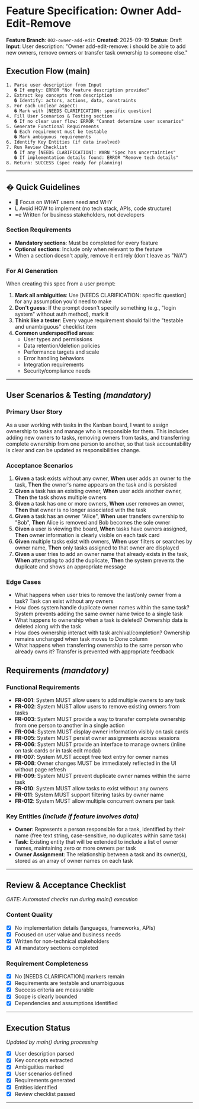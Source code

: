 # Feature Specification: Owner Add-Edit-Remove

**Feature Branch**: `002-owner-add-edit`
**Created**: 2025-09-19
**Status**: Draft
**Input**: User description: "Owner add-edit-remove: i should be able to add new owners, remove owners or transfer task ownership to someone else."

## Execution Flow (main)

```
1. Parse user description from Input
   � If empty: ERROR "No feature description provided"
2. Extract key concepts from description
   � Identify: actors, actions, data, constraints
3. For each unclear aspect:
   � Mark with [NEEDS CLARIFICATION: specific question]
4. Fill User Scenarios & Testing section
   � If no clear user flow: ERROR "Cannot determine user scenarios"
5. Generate Functional Requirements
   � Each requirement must be testable
   � Mark ambiguous requirements
6. Identify Key Entities (if data involved)
7. Run Review Checklist
   � If any [NEEDS CLARIFICATION]: WARN "Spec has uncertainties"
   � If implementation details found: ERROR "Remove tech details"
8. Return: SUCCESS (spec ready for planning)
```

---

## � Quick Guidelines

-  Focus on WHAT users need and WHY
- L Avoid HOW to implement (no tech stack, APIs, code structure)
- =e Written for business stakeholders, not developers

### Section Requirements

- **Mandatory sections**: Must be completed for every feature
- **Optional sections**: Include only when relevant to the feature
- When a section doesn't apply, remove it entirely (don't leave as "N/A")

### For AI Generation

When creating this spec from a user prompt:

1. **Mark all ambiguities**: Use [NEEDS CLARIFICATION: specific question] for any assumption you'd need to make
2. **Don't guess**: If the prompt doesn't specify something (e.g., "login system" without auth method), mark it
3. **Think like a tester**: Every vague requirement should fail the "testable and unambiguous" checklist item
4. **Common underspecified areas**:
   - User types and permissions
   - Data retention/deletion policies
   - Performance targets and scale
   - Error handling behaviors
   - Integration requirements
   - Security/compliance needs

---

## User Scenarios & Testing _(mandatory)_

### Primary User Story

As a user working with tasks in the Kanban board, I want to assign ownership to tasks and manage who is responsible for them. This includes adding new owners to tasks, removing owners from tasks, and transferring complete ownership from one person to another, so that task accountability is clear and can be updated as responsibilities change.

### Acceptance Scenarios

1. **Given** a task exists without any owner, **When** user adds an owner to the task, **Then** the owner's name appears on the task and is persisted
2. **Given** a task has an existing owner, **When** user adds another owner, **Then** the task shows multiple owners
3. **Given** a task has one or more owners, **When** user removes an owner, **Then** that owner is no longer associated with the task
4. **Given** a task has an owner "Alice", **When** user transfers ownership to "Bob", **Then** Alice is removed and Bob becomes the sole owner
5. **Given** a user is viewing the board, **When** tasks have owners assigned, **Then** owner information is clearly visible on each task card
6. **Given** multiple tasks exist with owners, **When** user filters or searches by owner name, **Then** only tasks assigned to that owner are displayed
7. **Given** a user tries to add an owner name that already exists in the task, **When** attempting to add the duplicate, **Then** the system prevents the duplicate and shows an appropriate message

### Edge Cases

- What happens when user tries to remove the last/only owner from a task? Task can exist without any owners
- How does system handle duplicate owner names within the same task? System prevents adding the same owner name twice to a single task
- What happens to ownership when a task is deleted? Ownership data is deleted along with the task
- How does ownership interact with task archival/completion? Ownership remains unchanged when task moves to Done column
- What happens when transferring ownership to the same person who already owns it? Transfer is prevented with appropriate feedback

## Requirements _(mandatory)_

### Functional Requirements

- **FR-001**: System MUST allow users to add multiple owners to any task
- **FR-002**: System MUST allow users to remove existing owners from tasks
- **FR-003**: System MUST provide a way to transfer complete ownership from one person to another in a single action
- **FR-004**: System MUST display owner information visibly on task cards
- **FR-005**: System MUST persist owner assignments across sessions
- **FR-006**: System MUST provide an interface to manage owners (inline on task cards or in task edit modal)
- **FR-007**: System MUST accept free text entry for owner names
- **FR-008**: Owner changes MUST be immediately reflected in the UI without page refresh
- **FR-009**: System MUST prevent duplicate owner names within the same task
- **FR-010**: System MUST allow tasks to exist without any owners
- **FR-011**: System MUST support filtering tasks by owner name
- **FR-012**: System MUST allow multiple concurrent owners per task

### Key Entities _(include if feature involves data)_

- **Owner**: Represents a person responsible for a task, identified by their name (free text string, case-sensitive, no duplicates within same task)
- **Task**: Existing entity that will be extended to include a list of owner names, maintaining zero or more owners per task
- **Owner Assignment**: The relationship between a task and its owner(s), stored as an array of owner names on each task

---

## Review & Acceptance Checklist

_GATE: Automated checks run during main() execution_

### Content Quality

- [x] No implementation details (languages, frameworks, APIs)
- [x] Focused on user value and business needs
- [x] Written for non-technical stakeholders
- [x] All mandatory sections completed

### Requirement Completeness

- [x] No [NEEDS CLARIFICATION] markers remain
- [x] Requirements are testable and unambiguous
- [x] Success criteria are measurable
- [x] Scope is clearly bounded
- [x] Dependencies and assumptions identified

---

## Execution Status

_Updated by main() during processing_

- [x] User description parsed
- [x] Key concepts extracted
- [x] Ambiguities marked
- [x] User scenarios defined
- [x] Requirements generated
- [x] Entities identified
- [x] Review checklist passed

---
